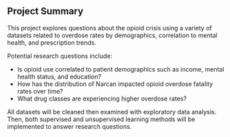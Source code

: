 ## Project Summary
This project explores questions about the opioid crisis using a variety of datasets related to overdose rates by demographics, correlation to mental health, and prescription trends.

Potential research questions include:
- Is opioid use correlated to patient demographics such as income, mental health status, and education?
- How has the distribution of Narcan impacted opioid overdose fatality rates over time?
- What drug classes are experiencing higher overdose rates?

All datasets will be cleaned then examined with exploratory data analysis. Then, both supervised and unsupervised learning methods will be implemented to answer research questions.
